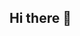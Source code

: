 ## Hi there 👋

<!--
**avadhut-kapurkar/avadhut-kapurkar** is a ✨ _special_ ✨ repository because its `README.md` (this file) appears on your GitHub profile.

Author-Avadhut kapurkar
 
